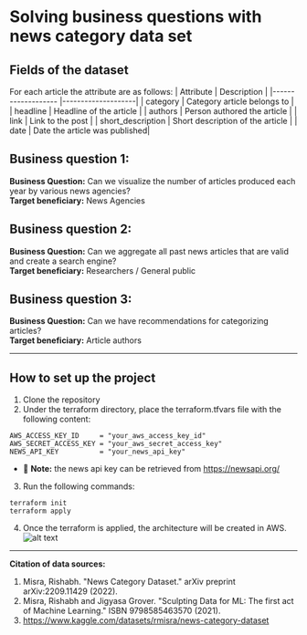 # Solving business questions with news category data set

## Fields of the dataset

For each article the attribute are as follows:
| Attribute | Description |
|------------------- |--------------------|
| category | Category article belongs to |
| headline | Headline of the article |
| authors | Person authored the article |
| link | Link to the post |
| short_description | Short description of the article |
| date | Date the article was published|

## Business question 1:

**Business Question:** Can we visualize the number of articles produced each year by various news agencies?<br/>
**Target beneficiary:** News Agencies

## Business question 2:

**Business Question:** Can we aggregate all past news articles that are valid and create a search engine? <br/>
**Target beneficiary:** Researchers / General public

## Business question 3:

**Business Question:** Can we have recommendations for categorizing articles? <br/>
**Target beneficiary:** Article authors

---

## How to set up the project

1. Clone the repository
2. Under the terraform directory, place the terraform.tfvars file with the following content:

```
AWS_ACCESS_KEY_ID     = "your_aws_access_key_id"
AWS_SECRET_ACCESS_KEY = "your_aws_secret_access_key"
NEWS_API_KEY          = "your_news_api_key"
```

- :memo: **Note:** the news api key can be retrieved from https://newsapi.org/

3. Run the following commands:

```
terraform init
terraform apply
```

4. Once the terraform is applied, the architecture will be created in AWS.
   ![alt text](image.jpg)

---

**Citation of data sources:**

1. Misra, Rishabh. "News Category Dataset." arXiv preprint arXiv:2209.11429 (2022).
2. Misra, Rishabh and Jigyasa Grover. "Sculpting Data for ML: The first act of Machine Learning." ISBN 9798585463570 (2021).
3. https://www.kaggle.com/datasets/rmisra/news-category-dataset
